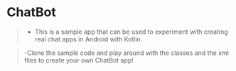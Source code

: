 # ChatBot
> - This is a sample app that can be used to experiment with creating real chat apps in Android with Kotlin.

> -Clone the sample code and play around with the classes and the xml files to create your own ChatBot app!

